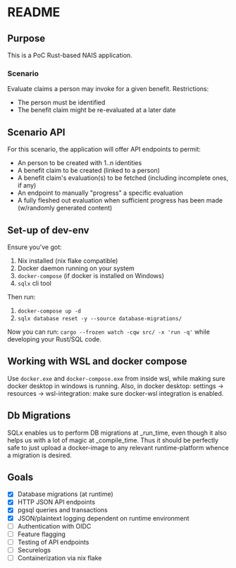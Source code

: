 # README

## Purpose

This is a PoC Rust-based NAIS application. 

### Scenario
Evaluate claims a person may invoke for a given benefit.
Restrictions:
- The person must be identified
- The benefit claim might be re-evaluated at a later date


## Scenario API

For this scenario, the application will offer API endpoints to permit:
- An person to be created with 1..n identities
- A benefit claim to be created (linked to a person)
- A benefit claim's evaluation(s) to be fetched (including incomplete ones, if any)
- An endpoint to manually "progress" a specific evaluation
- A fully fleshed out evaluation when sufficient progress has been made (w/randomly generated content)


## Set-up of dev-env
Ensure you've got:
1. Nix installed (nix flake compatible)
1. Docker daemon running on your system
1. `docker-compose` (if docker is installed on Windows)
1. `sqlx` cli tool

Then run:
1. `docker-compose up -d`
1. `sqlx database reset -y --source database-migrations/`

Now you can run:
`cargo --frozen watch -cqw src/ -x 'run -q'` while developing your Rust/SQL code.

## Working with WSL and docker compose

Use `docker.exe` and `docker-compose.exe` from inside wsl, while making sure docker desktop in windows is running.
Also, in docker desktop: settings -> resources -> wsl-integration: make sure docker-wsl integration is enabled.

## Db Migrations

SQLx enables us to perform DB migrations at _run_time, even though it also helps us with a lot of magic at _compile_time.
Thus it should be perfectly safe to just upload a docker-image to any relevant runtime-platform whence a migration is desired.

## Goals

- [x] Database migrations (at runtime)
- [x] HTTP JSON API endpoints
- [x] pgsql queries and transactions
- [x] JSON/plaintext logging dependent on runtime environment
- [ ] Authentication with OIDC
- [ ] Feature flagging
- [ ] Testing of API endpoints
- [ ] Securelogs
- [ ] Containerization via nix flake